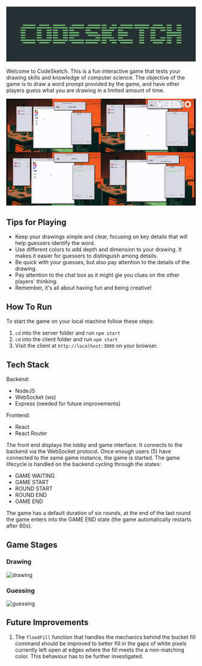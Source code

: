 ![logo](codesketch_logo.png)

Welcome to CodeSketch. This is a fun interactive game that tests your drawing skills and knowledge of computer science. The objective of the game is to draw a word prompt provided by the game, and have other players guess what you are drawing in a limited amount of time.

![preview](preview.gif)

## Tips for Playing

- Keep your drawings simple and clear, focusing on key details that will help guessers identify the word.
- Use different colors to add depth and dimension to your drawing. It makes it easier for guessers to distinguish among details.
- Be quick with your guesses, but also pay attention to the details of the drawing.
- Pay attention to the chat box as it might gie you clues on the other players' thinking.
- Remember, it's all about having fun and being creative!

## How To Run

To start the game on your local machine follow these steps:

1. `cd` into the server folder and run `npm start`
2. `cd` into the client folder and run `npm start`
3. Visit the client at `http://localhost:3000` on your browser.

## Tech Stack

Backend:

- NodeJS
- WebSocket (ws)
- Express (needed for future improvements)

Frontend:

- React
- React Router

The front end displays the lobby and game interface. It connects to the backend via the WebSocket protocol. Once enough users (5) have connected to the same game instance, the game is started. The game lifecycle is handled on the backend cycling through the states:

- GAME WAITING
- GAME START
- ROUND START
- ROUND END
- GAME END

The game has a default duration of six rounds, at the end of the last round the game enters into the GAME END state (the game automatically restarts after 60s).

## Game Stages
### Drawing
![drawing](drawing.gif)
### Guessing
![guessing](guessing.gif)

## Future Improvements

1. The `floodFill` function that handles the mechanics behind the bucket fill command should be improved to better fill in the gaps of white pixels currently left open at edges where the fill meets the a non-matching color. This behaviour has to be further investigated.
